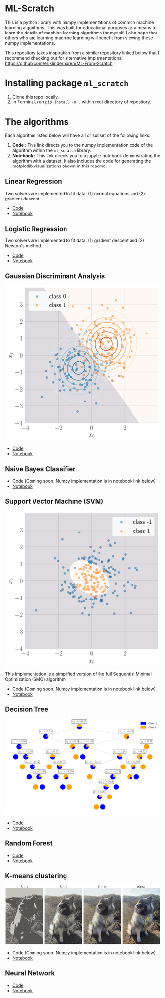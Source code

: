 # ML-Scratch

This is a python library with numpy implementations of common machine learning algorithms. This was built for educational purposes as a means to learn the details of machine learning algorithms for myself. I also hope that others who are learning machine learning will benefit from viewing these numpy implementations.

This repository takes inspiration from a similar repository linked below that I recommend checking out
for alternative implementations: https://github.com/eriklindernoren/ML-From-Scratch

# Installing package `ml_scratch`

1. Clone this repo locally.
2. In Terminal, run `pip install -e .` within root directory of repository.

# The algorithms

Each algorithm listed below will have all or subset of the following links:
1. **Code** : This link directs you to the numpy implementation code of the algorithm within the `ml_scratch` library.
2. **Notebook** : This link directs you to a jupyter notebook demonstrating the algorithm with a dataset. It also includes the code for generating the matplotlib visualizations shown in this readme.


## Linear Regression
Two solvers are implemented to fit data: (1) normal equations and (2) gradient descent.
- [Code](https://github.com/cjm715/ml_scratch/blob/master/ml_scratch/LinearRegression.py)
- [Notebook](https://github.com/cjm715/ml_scratch/blob/master/notebooks/LinearRegression.ipynb)


## Logistic Regression
Two solvers are implemented to fit data: (1) gradient descent and (2) Newton's method.
- [Code](https://github.com/cjm715/ml_scratch/blob/master/ml_scratch/LogisticRegression.py)
- [Notebook](https://github.com/cjm715/ml_scratch/blob/master/notebooks/LogisticRegression.ipynb)

## Gaussian Discriminant Analysis
![Alt text](./notebooks/images/GDA.svg)
- [Code](https://github.com/cjm715/ml_scratch/blob/master/ml_scratch/GDA.py)
- [Notebook](https://github.com/cjm715/ml_scratch/blob/master/notebooks/GDA.ipynb)


## Naive Bayes Classifier
- Code (Coming soon. Numpy implementation is in notebook link below)
- [Notebook](https://github.com/cjm715/ml_scratch/blob/master/notebooks/NaiveBayes.ipynb)

## Support Vector Machine (SVM)
![Alt text](./notebooks/images/SVM.svg)

This implementation is a simplified version of the full Sequential Minimal Optimization (SMO) algorithm.
- Code (Coming soon. Numpy implementation is in notebook link below)
- [Notebook](https://github.com/cjm715/ml_scratch/blob/master/notebooks/SVM.ipynb)


## Decision Tree
![Alt text](./notebooks/images/decision_tree.svg)
- [Code](https://github.com/cjm715/ml_scratch/blob/master/ml_scratch/TreeMethods.py)
- [Notebook](https://github.com/cjm715/ml_scratch/blob/master/notebooks/DecisionTree.ipynb)

## Random Forest
- [Code](https://github.com/cjm715/ml_scratch/blob/master/ml_scratch/TreeMethods.py)
- [Notebook](https://github.com/cjm715/ml_scratch/blob/master/notebooks/RandomForest.ipynb)

## K-means clustering
![Alt text](./notebooks/images/kmeans.png)
- Code (Coming soon. Numpy implementation is in notebook link below)
- [Notebook](https://github.com/cjm715/ml_scratch/blob/master/notebooks/kMeans.ipynb)


## Neural Network
- [Code](https://github.com/cjm715/ml_scratch/blob/master/ml_scratch/NeuralNetworks.py)
- [Notebook](https://github.com/cjm715/ml_scratch/blob/master/notebooks/NeuralNetworks.ipynb)
